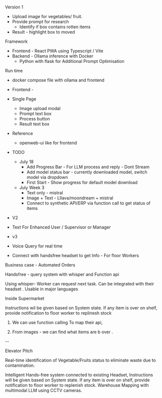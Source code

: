 Version 1

- Upload image for vegetables/ fruit.
- Provide prompt for research
	- Identify if box contains rotten items
- Result - highlight box to moved


Framework

- Frontend - React PWA using Typescript / Vite
- Backend - Ollama inference with Docker 
  - Python with flask for Additional Prompt Optimisation

Run time 
 - docker compose file with ollama and frontend
	

- Frontend - 

- Single Page
  - Image upload modal
  - Prompt text box
  - Process button
  - Result text box


- Reference
  - openweb-ui like for frontend


- TODO
  - July 18
    - Add Progress Bar - For LLM process and reply - Dont Stream
    - Add model status bar - currently downloaded model, switch model via dropdown
    - First Start - Show progress for default model download
  - July Week 3
    - Text only - mistral
    - Image + Text - Lllava/moondream + mistral
    - Connect to synthetic API/ERP via function call to get status of items
  
- V2
 - Text For Enhanced User / Supervisor or Manager

- v3 
 - Voice Query for real time
 - Connect with handsfree headset to get Info - For floor Workers


Business case - 
Automated Orders 

Handsfree - query system with whisper and Function api

Using whisper- 
Worker can request next task.  Can be integrated with their headset . 
Usable in major languages

Inside Supermarket 

Instructions wil be given based on System state. 
If any item is over on shelf, provide notification to floor worker to replinesh stock


1. We can use function calling
To map their api, 

2. From images - we can find what items are b over .


-- 

Elevator Pitch

Real-time identification of Vegetable/Fruits status to eliminate waste due to contamination.  

Intelligent Hands-free system connected to existing Headset, Instructions will be given based on System state. If any item is over on shelf, provide notification to floor worker to replenish stock.
Warehouse Mapping with multimodal LLM using CCTV cameras.